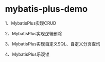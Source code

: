 # mybatis-plus-demo


1、MybatisPlus实现CRUD

2、MybatisPlus实现逻辑删除

3、MybatisPlus实现自定义SQL、自定义分页查询

4、MybatisPlus乐观锁

